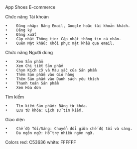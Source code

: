 App Shoes E-commerce

Chức năng Tài khoản

    •    Đăng nhập: Bằng Email, Google hoặc tài khoản khách.
    •    Đăng ký
    •    Đăng xuất
    •    Cập nhật Thông tin: Cập nhật thông tin cá nhân.
    •    Quên Mật khẩu: Khôi phục mật khẩu qua email.

Chức năng Người dùng

    •    Xem Sản phẩm
    •    Xem Chi tiết Sản phẩm
    •    Chọn Kích cỡ và Màu sắc của Sản phẩm
    •    Thêm Sản phẩm vào Giỏ hàng
    •    Thêm Sản phẩm vào Danh sách yêu thích
    •    Thanh toán Sản phẩm
    •    Xem Hóa đơn

Tìm kiếm

    •    Tìm kiếm Sản phẩm: Bằng từ khóa.
    •    Lưu từ khóa: Lịch sử tìm kiếm.

Giao diện

    •    Chế độ Tối/Sáng: Chuyển đổi giữa chế độ tối và sáng.
    •    Đa ngôn ngữ: Hỗ trợ nhiều ngôn ngữ.

Colors
    red: C53636
    white: FFFFFF